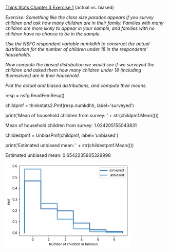 [Think Stats Chapter 3 Exercise 1](http://greenteapress.com/thinkstats2/html/thinkstats2004.html#toc31) (actual vs. biased)

*Exercise: Something like the class size paradox appears if you survey children and ask how many children are in their family. Families with many children are more likely to appear in your sample, and families with no children have no chance to be in the sample.*

*Use the NSFG respondent variable numkdhh to construct the actual distribution for the number of children under 18 in the respondents' households.*

*Now compute the biased distribution we would see if we surveyed the children and asked them how many children under 18 (including themselves) are in their household.*

*Plot the actual and biased distributions, and compute their means.*

resp = nsfg.ReadFemResp()

childpmf = thinkstats2.Pmf(resp.numkdhh, label='surveyed')

print('Mean of household children from survey: ' + str(childpmf.Mean()))

Mean of household children from survey: 1.024205155043831

childestpmf = UnbiasPmf(childpmf, label='unbiased')

print('Estimated unbiased mean: ' + str(childestpmf.Mean()))

Estimated unbiased mean: 0.6542235905329998

![](biased-unbiased.png)



